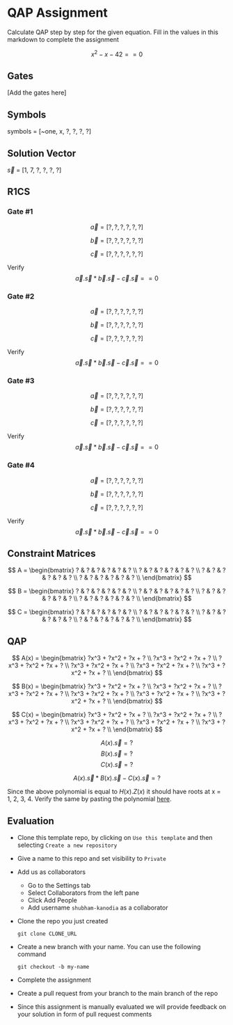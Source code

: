 # QAP Assignment

Calculate QAP step by step for the given equation. Fill in the values in this markdown to complete the assignment

$$
x^2-x-42 == 0
$$

## Gates

[Add the gates here]

## Symbols

symbols = [~one, x, ?, ?, ?, ?]

## Solution Vector

$\vec{s}$ = [1, 7, ?, ?, ?, ?]

## R1CS

### Gate #1

$$ \vec{a} = [?, ?, ?, ?, ?, ?] $$

$$ \vec{b} = [?, ?, ?, ?, ?, ?] $$

$$ \vec{c} = [?, ?, ?, ?, ?, ?] $$

Verify $$\vec{a}.\vec{s} * \vec{b}.\vec{s} - \vec{c}.\vec{s} == 0$$

### Gate #2

$$ \vec{a} = [?, ?, ?, ?, ?, ?] $$

$$ \vec{b} = [?, ?, ?, ?, ?, ?] $$

$$ \vec{c} = [?, ?, ?, ?, ?, ?] $$

Verify $$\vec{a}.\vec{s} * \vec{b}.\vec{s} - \vec{c}.\vec{s} == 0$$

### Gate #3

$$ \vec{a} = [?, ?, ?, ?, ?, ?] $$

$$ \vec{b} = [?, ?, ?, ?, ?, ?] $$

$$ \vec{c} = [?, ?, ?, ?, ?, ?] $$

Verify $$\vec{a}.\vec{s} * \vec{b}.\vec{s} - \vec{c}.\vec{s} == 0$$

### Gate #4

$$ \vec{a} = [?, ?, ?, ?, ?, ?] $$

$$ \vec{b} = [?, ?, ?, ?, ?, ?] $$

$$ \vec{c} = [?, ?, ?, ?, ?, ?] $$

Verify $$\vec{a}.\vec{s} * \vec{b}.\vec{s} - \vec{c}.\vec{s} == 0$$

## Constraint Matrices

$$
A = \begin{bmatrix}
? & ? & ? & ? & ? & ? \\
? & ? & ? & ? & ? & ? \\
? & ? & ? & ? & ? & ? \\
? & ? & ? & ? & ? & ? \\
\end{bmatrix}
$$

$$
B = \begin{bmatrix}
? & ? & ? & ? & ? & ? \\
? & ? & ? & ? & ? & ? \\
? & ? & ? & ? & ? & ? \\
? & ? & ? & ? & ? & ? \\
\end{bmatrix}
$$

$$
C = \begin{bmatrix}
? & ? & ? & ? & ? & ? \\
? & ? & ? & ? & ? & ? \\
? & ? & ? & ? & ? & ? \\
? & ? & ? & ? & ? & ? \\
\end{bmatrix}
$$

## QAP

$$
A(x) = \begin{bmatrix}
?x^3 + ?x^2 + ?x + ?
\\
?x^3 + ?x^2 + ?x + ?
\\ 
?x^3 + ?x^2 + ?x + ? \\ 
?x^3 + ?x^2 + ?x + ? \\ 
?x^3 + ?x^2 + ?x + ? \\
?x^3 + ?x^2 + ?x + ? \\
\end{bmatrix}
$$

$$
B(x) = \begin{bmatrix}
?x^3 + ?x^2 + ?x + ?
\\
?x^3 + ?x^2 + ?x + ?
\\ 
?x^3 + ?x^2 + ?x + ? \\ 
?x^3 + ?x^2 + ?x + ? \\ 
?x^3 + ?x^2 + ?x + ? \\
?x^3 + ?x^2 + ?x + ? \\
\end{bmatrix}
$$

$$
C(x) = \begin{bmatrix}
?x^3 + ?x^2 + ?x + ?
\\
?x^3 + ?x^2 + ?x + ?
\\ 
?x^3 + ?x^2 + ?x + ? \\ 
?x^3 + ?x^2 + ?x + ? \\ 
?x^3 + ?x^2 + ?x + ? \\
?x^3 + ?x^2 + ?x + ? \\
\end{bmatrix}
$$

$$A(x).\vec{s} = ?$$
$$B(x).\vec{s} = ?$$
$$C(x).\vec{s} = ?$$

$$A(x).\vec{s} * B(x).\vec{s} - C(x).\vec{s} = ?$$

Since the above polynomial is equal to $H(x).Z(x)$ it should have roots at x = 1, 2, 3, 4. Verify the same by pasting the polynomial [here](https://www.wolframalpha.com/).

## Evaluation

-   Clone this template repo, by clicking on `Use this template` and then selecting `Create a new repository`

-   Give a name to this repo and set visibility to `Private`

-   Add us as collaborators

    * Go to the Settings tab
    * Select Collaborators from the left pane
    * Click Add People
    * Add username `shubham-kanodia` as a collaborator

-   Clone the repo you just created

    ```
    git clone CLONE_URL
    ```
    
-   Create a new branch with your name. You can use the following command

    ```
    git checkout -b my-name
    ```

-   Complete the assignment

-   Create a pull request from your branch to the main branch of the repo

-   Since this assignment is manually evaluated we will provide feedback on your solution in form of pull request comments
